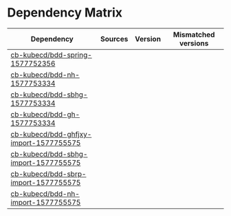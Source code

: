 # Dependency Matrix

Dependency | Sources | Version | Mismatched versions
---------- | ------- | ------- | -------------------
[cb-kubecd/bdd-spring-1577752356](https://github.com/cb-kubecd/bdd-spring-1577752356.git) |  | []() | 
[cb-kubecd/bdd-nh-1577753334](https://github.com/cb-kubecd/bdd-nh-1577753334.git) |  | []() | 
[cb-kubecd/bdd-sbhg-1577753334](https://github.com/cb-kubecd/bdd-sbhg-1577753334.git) |  | []() | 
[cb-kubecd/bdd-gh-1577753334](https://github.com/cb-kubecd/bdd-gh-1577753334.git) |  | []() | 
[cb-kubecd/bdd-ghfjxy-import-1577755575](https://github.com/cb-kubecd/bdd-ghfjxy-import-1577755575.git) |  | []() | 
[cb-kubecd/bdd-sbhg-import-1577755575](https://github.com/cb-kubecd/bdd-sbhg-import-1577755575.git) |  | []() | 
[cb-kubecd/bdd-sbrp-import-1577755575](https://github.com/cb-kubecd/bdd-sbrp-import-1577755575.git) |  | []() | 
[cb-kubecd/bdd-nh-import-1577755575](https://github.com/cb-kubecd/bdd-nh-import-1577755575.git) |  | []() | 
